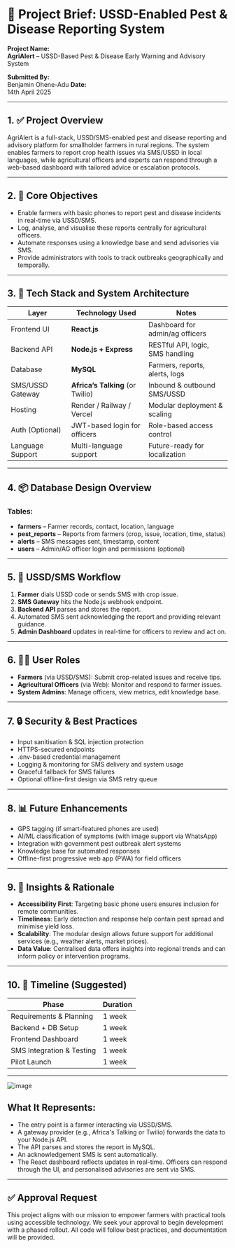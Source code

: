 # 📄 Project Brief: USSD-Enabled Pest & Disease Reporting System

**Project Name:**  
**AgriAlert** – USSD-Based Pest & Disease Early Warning and Advisory System

**Submitted By:**  
Benjamin Ohene-Adu 
**Date:**  
14th April 2025

---

## 1. ✅ Project Overview

AgriAlert is a full-stack, USSD/SMS-enabled pest and disease reporting and advisory platform for smallholder farmers in rural regions. The system enables farmers to report crop health issues via SMS/USSD in local languages, while agricultural officers and experts can respond through a web-based dashboard with tailored advice or escalation protocols.

---

## 2. 🎯 Core Objectives

- Enable farmers with basic phones to report pest and disease incidents in real-time via USSD/SMS.
- Log, analyse, and visualise these reports centrally for agricultural officers.
- Automate responses using a knowledge base and send advisories via SMS.
- Provide administrators with tools to track outbreaks geographically and temporally.

---

## 3. 🧰 Tech Stack and System Architecture

| Layer               | Technology Used                 | Notes                               |
|---------------------|---------------------------------|-------------------------------------|
| Frontend UI         | **React.js**                    | Dashboard for admin/ag officers     |
| Backend API         | **Node.js + Express**           | RESTful API, logic, SMS handling    |
| Database            | **MySQL**                       | Farmers, reports, alerts, logs      |
| SMS/USSD Gateway    | **Africa’s Talking** (or Twilio) | Inbound & outbound SMS/USSD        |
| Hosting             | Render / Railway / Vercel       | Modular deployment & scaling        |
| Auth (Optional)     | JWT-based login for officers    | Role-based access control           |
| Language Support    | Multi-language support           | Future-ready for localization      |

---

## 4. 📦 Database Design Overview

### Tables:
- **farmers** – Farmer records, contact, location, language
- **pest_reports** – Reports from farmers (crop, issue, location, time, status)
- **alerts** – SMS messages sent, timestamp, content
- **users** – Admin/AG officer login and permissions (optional)

---

## 5. 📲 USSD/SMS Workflow

1. **Farmer** dials USSD code or sends SMS with crop issue.
2. **SMS Gateway** hits the Node.js webhook endpoint.
3. **Backend API** parses and stores the report.
4. Automated SMS sent acknowledging the report and providing relevant guidance.
5. **Admin Dashboard** updates in real-time for officers to review and act on.

---

## 6. 🧑‍🌾 User Roles

- **Farmers** (via USSD/SMS): Submit crop-related issues and receive tips.
- **Agricultural Officers** (via Web): Monitor and respond to farmer issues.
- **System Admins**: Manage officers, view metrics, edit knowledge base.

---

## 7. 🔒 Security & Best Practices

- Input sanitisation & SQL injection protection
- HTTPS-secured endpoints
- .env-based credential management
- Logging & monitoring for SMS delivery and system usage
- Graceful fallback for SMS failures
- Optional offline-first design via SMS retry queue

---

## 8. 📊 Future Enhancements

- GPS tagging (if smart-featured phones are used)
- AI/ML classification of symptoms (with image support via WhatsApp)
- Integration with government pest outbreak alert systems
- Knowledge base for automated responses
- Offline-first progressive web app (PWA) for field officers

---

## 9. 🧠 Insights & Rationale

- **Accessibility First**: Targeting basic phone users ensures inclusion for remote communities.
- **Timeliness**: Early detection and response help contain pest spread and minimise yield loss.
- **Scalability**: The modular design allows future support for additional services (e.g., weather alerts, market prices).
- **Data Value**: Centralised data offers insights into regional trends and can inform policy or intervention programs.

---

## 10. 📆 Timeline (Suggested)

| Phase                     | Duration        |
|--------------------------|-----------------|
| Requirements & Planning  | 1 week          |
| Backend + DB Setup       | 1 week          |
| Frontend Dashboard       | 1 week          |
| SMS Integration & Testing| 1 week          |
| Pilot Launch             | 1 week          |

---

![image](https://github.com/user-attachments/assets/a702f559-8eaa-45b7-b97d-7d2ccc025c78)

## What It Represents:
- The entry point is a farmer interacting via USSD/SMS.
- A gateway provider (e.g., Africa's Talking or Twilio) forwards the data to your Node.js API.
- The API parses and stores the report in MySQL.
- An acknowledgement SMS is sent automatically.
- The React dashboard reflects updates in real-time.
Officers can respond through the UI, and personalised advisories are sent via SMS.
---
## ✅ Approval Request

This project aligns with our mission to empower farmers with practical tools using accessible technology. We seek your approval to begin development with a phased rollout. All code will follow best practices, and documentation will be provided.


